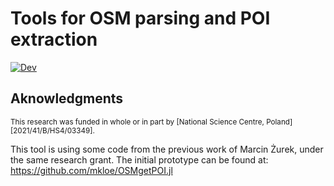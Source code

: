 

# Tools for OSM parsing and POI extraction

[![Dev](https://img.shields.io/badge/docs-dev-blue.svg)](https://pszufe.github.io/OSMToolset.jl/)

## Aknowledgments 

<sup>This research was funded in whole or in part by [National Science Centre,  Poland][2021/41/B/HS4/03349]. 

This tool is using some code from the previous work of Marcin Żurek, under the same research grant. The initial prototype can be found at: 
https://github.com/mkloe/OSMgetPOI.jl<sup>


<!-- [![Build Status](https://github.com/pszufe/OSMToolset.jl/actions/workflows/CI.yml/badge.svg?branch=main)](https://github.com/pszufe/OSMToolset.jl/actions/workflows/CI.yml?query=branch%3Amain)

[![Build Status](https://travis-ci.com/pszufe/OSMToolset.jl.svg?branch=main)](https://travis-ci.com/pszufe/OSMToolset.jl)
[![Build Status](https://ci.appveyor.com/api/projects/status/github/pszufe/OSMToolset.jl?svg=true)](https://ci.appveyor.com/project/pszufe/OSMToolset-jl)
[![Build Status](https://api.cirrus-ci.com/github/pszufe/OSMToolset.jl.svg)](https://cirrus-ci.com/github/pszufe/OSMToolset.jl)
[![Coverage](https://codecov.io/gh/pszufe/OSMToolset.jl/branch/main/graph/badge.svg)](https://codecov.io/gh/pszufe/OSMToolset.jl)
[![Coverage](https://coveralls.io/repos/github/pszufe/OSMToolset.jl/badge.svg?branch=main)](https://coveralls.io/github/pszufe/OSMToolset.jl?branch=main) -->